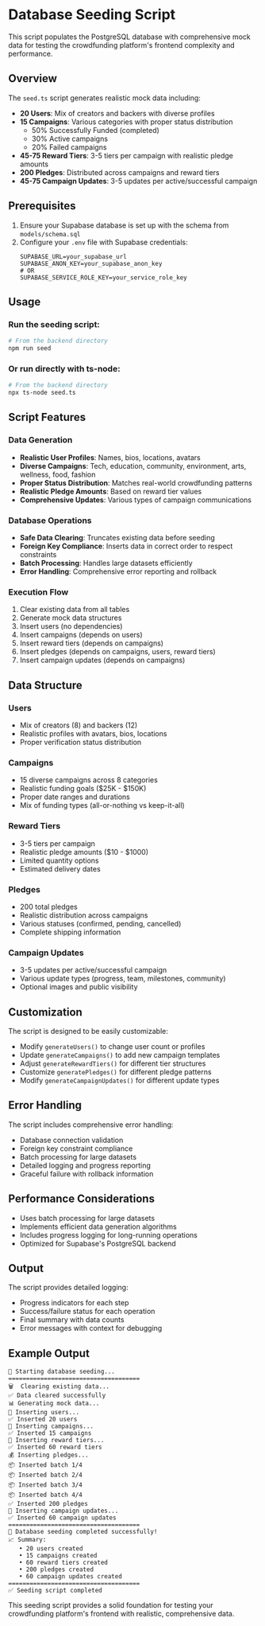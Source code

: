 # Database Seeding Script

This script populates the PostgreSQL database with comprehensive mock data for testing the crowdfunding platform's frontend complexity and performance.

## Overview

The `seed.ts` script generates realistic mock data including:

- **20 Users**: Mix of creators and backers with diverse profiles
- **15 Campaigns**: Various categories with proper status distribution
  - 50% Successfully Funded (completed)
  - 30% Active campaigns
  - 20% Failed campaigns
- **45-75 Reward Tiers**: 3-5 tiers per campaign with realistic pledge amounts
- **200 Pledges**: Distributed across campaigns and reward tiers
- **45-75 Campaign Updates**: 3-5 updates per active/successful campaign

## Prerequisites

1. Ensure your Supabase database is set up with the schema from `models/schema.sql`
2. Configure your `.env` file with Supabase credentials:
   ```
   SUPABASE_URL=your_supabase_url
   SUPABASE_ANON_KEY=your_supabase_anon_key
   # OR
   SUPABASE_SERVICE_ROLE_KEY=your_service_role_key
   ```

## Usage

### Run the seeding script:

```bash
# From the backend directory
npm run seed
```

### Or run directly with ts-node:

```bash
# From the backend directory
npx ts-node seed.ts
```

## Script Features

### Data Generation
- **Realistic User Profiles**: Names, bios, locations, avatars
- **Diverse Campaigns**: Tech, education, community, environment, arts, wellness, food, fashion
- **Proper Status Distribution**: Matches real-world crowdfunding patterns
- **Realistic Pledge Amounts**: Based on reward tier values
- **Comprehensive Updates**: Various types of campaign communications

### Database Operations
- **Safe Data Clearing**: Truncates existing data before seeding
- **Foreign Key Compliance**: Inserts data in correct order to respect constraints
- **Batch Processing**: Handles large datasets efficiently
- **Error Handling**: Comprehensive error reporting and rollback

### Execution Flow
1. Clear existing data from all tables
2. Generate mock data structures
3. Insert users (no dependencies)
4. Insert campaigns (depends on users)
5. Insert reward tiers (depends on campaigns)
6. Insert pledges (depends on campaigns, users, reward tiers)
7. Insert campaign updates (depends on campaigns)

## Data Structure

### Users
- Mix of creators (8) and backers (12)
- Realistic profiles with avatars, bios, locations
- Proper verification status distribution

### Campaigns
- 15 diverse campaigns across 8 categories
- Realistic funding goals ($25K - $150K)
- Proper date ranges and durations
- Mix of funding types (all-or-nothing vs keep-it-all)

### Reward Tiers
- 3-5 tiers per campaign
- Realistic pledge amounts ($10 - $1000)
- Limited quantity options
- Estimated delivery dates

### Pledges
- 200 total pledges
- Realistic distribution across campaigns
- Various statuses (confirmed, pending, cancelled)
- Complete shipping information

### Campaign Updates
- 3-5 updates per active/successful campaign
- Various update types (progress, team, milestones, community)
- Optional images and public visibility

## Customization

The script is designed to be easily customizable:

- Modify `generateUsers()` to change user count or profiles
- Update `generateCampaigns()` to add new campaign templates
- Adjust `generateRewardTiers()` for different tier structures
- Customize `generatePledges()` for different pledge patterns
- Modify `generateCampaignUpdates()` for different update types

## Error Handling

The script includes comprehensive error handling:
- Database connection validation
- Foreign key constraint compliance
- Batch processing for large datasets
- Detailed logging and progress reporting
- Graceful failure with rollback information

## Performance Considerations

- Uses batch processing for large datasets
- Implements efficient data generation algorithms
- Includes progress logging for long-running operations
- Optimized for Supabase's PostgreSQL backend

## Output

The script provides detailed logging:
- Progress indicators for each step
- Success/failure status for each operation
- Final summary with data counts
- Error messages with context for debugging

## Example Output

```
🌱 Starting database seeding...
=====================================
🗑️  Clearing existing data...
✅ Data cleared successfully
📊 Generating mock data...
👥 Inserting users...
✅ Inserted 20 users
🎯 Inserting campaigns...
✅ Inserted 15 campaigns
🎁 Inserting reward tiers...
✅ Inserted 60 reward tiers
💰 Inserting pledges...
📦 Inserted batch 1/4
📦 Inserted batch 2/4
📦 Inserted batch 3/4
📦 Inserted batch 4/4
✅ Inserted 200 pledges
📝 Inserting campaign updates...
✅ Inserted 60 campaign updates
=====================================
🎉 Database seeding completed successfully!
📈 Summary:
   • 20 users created
   • 15 campaigns created
   • 60 reward tiers created
   • 200 pledges created
   • 60 campaign updates created
=====================================
✅ Seeding script completed
```

This seeding script provides a solid foundation for testing your crowdfunding platform's frontend with realistic, comprehensive data.
